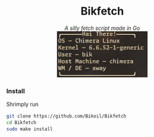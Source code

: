 <div align="center">
  <h1>
    Bikfetch
  </h1>
  <em> A silly fetch script made in Go</em>
  <br>
  <img src="Preview.png">
</div>


### Install

Shrimply run
```sh
git clone https://github.com/Bikoil/Bikfetch
cd Bikfetch
sudo make install
```

